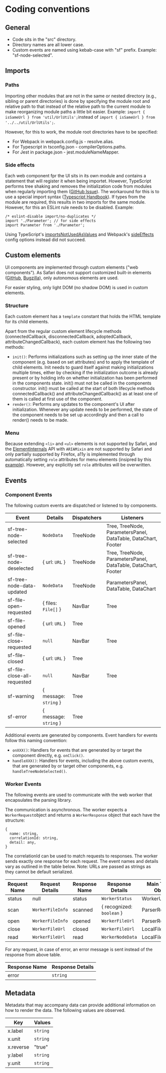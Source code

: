 # Coding conventions

## General

* Code sits in the "src" directory.
* Directory names are all lower case.
* Custom events are named using kebab-case with "sf" prefix. Example: "sf-node-selected".

## Imports

### Paths

Importing other modules that are not in the same or nested directory (e.g., sibling or parent directories) is done by specifying the module root and relative path to that instead of the relative path to the current module to make reorganizing module paths a little bit easier. Example: `import { isSameUrl } from 'util/UrlUtils';`instead of `import { isSameUrl } from '../../util/UrlUtils';`.

However, for this to work, the module root directories have to be specified:
* For Webpack in webpack.config.js - resolve.alias.
* For Typescript in tsconfig.json - compilerOptions.paths.
* For Jest in package.json - jest.moduleNameMapper.

### Side effects

Each web component fpr the UI sits in its own module and contains a statement that will register it when being importet. However, TypeScript performs tree shaking and removes the initialization code from modules when regularly importing them ([GitHub Issue](https://github.com/microsoft/TypeScript/issues/9191)). The workaround for this is to use a special import syntax ([Typescript Handbook](https://www.typescriptlang.org/docs/handbook/modules.html#import-a-module-for-side-effects-only)). If types from the module are required, this results in two imports for the same module. However, for this an ESLint rule needs to be disabled. Example:

    /* eslint-disable import/no-duplicates */
    import './Parameter'; // for side effects
    import Parameter from './Parameter';

Using TypeScript's [importsNotUsedAsValues](https://www.typescriptlang.org/tsconfig#importsNotUsedAsValues) and Webpack's [sideEffects](https://webpack.js.org/guides/tree-shaking/) config options instead did not succeed.

## Custom elements

UI components are implemented through custom elements ("web components"). As Safari does not support customized built-in elements ([GitHub](https://github.com/WebKit/standards-positions/issues/97), [Bugzilla](https://bugs.webkit.org/show_bug.cgi?id=182671)), only autonomous elements are used.

For easier styling, only light DOM (no shadow DOM) is used in custom elements.

### Structure

Each custom element has a `template` constant that holds the HTML template for its child elements.

Apart from the regular custom element lifecycle methods (connectedCallback, disconnectedCallback, adoptedCallback, attributeChangedCallback), each custom element has the following two methods:
* `init()`: Performs initializations such as setting up the inner state of the component (e.g. based on set attributes) and to apply the template of child elements. Init needs to guard itself against making initializations multiple times, either by checking if the initialization outcome is already present or by holding info on whether initialization has been performed in the components state. init() must not be called in the components constructor. init() must be called at the start of both lifecycle methods connectedCallback() and attributeChangedCallback() as at least one of them is called at first use of the component.
* `render()`: Performs any updates to the component's UI after initialization. Whenever any update needs to be performed, the state of the component needs to be set up accordingly and then a call to render() needs to be made.

### Menu

Because extending `<li>` and `<ul>` elements is not supported by Safari, and the [ElementInternals](https://developer.mozilla.org/en-US/docs/Web/API/ElementInternals) API with `ARIAMixin` are not supported by Safari and only partially supported by Firefox, a11y is implemented through automatically setting `role` attributes for menu elements (insipred by this [example](https://www.w3.org/WAI/ARIA/apg/example-index/menubar/menubar-navigation)). However, any explicitly set `role` attributes will be overwritten.

## Events

### Component Events

The following custom events are dispatched or listened to by components.

| Event                       | Details               | Dispatchers | Listeners                                                     |
| --------------------------- | --------------------- | ----------- | ------------------------------------------------------------- |
| sf-tree-node-selected       | `NodeData`            | TreeNode    | Tree, TreeNode, ParametersPanel, DataTable, DataChart, Footer |
| sf-tree-node-deselected     | { url: `URL` }        | TreeNode    | Tree, TreeNode, ParametersPanel, DataTable, DataChart, Footer |
| sf-tree-node-data-updated   | `NodeData`            | TreeNode    | ParametersPanel, DataTable, DataChart                         |
| sf-file-open-requested      | { files: `File[]` }   | NavBar      | Tree                                                          |
| sf-file-opened              | { url: `URL` }        | Tree        |                                                               |
| sf-file-close-requested     | `null`                | NavBar      | Tree                                                          |
| sf-file-closed              | { url: `URL` }        | Tree        |                                                               |
| sf-file-close-all-requested | `null`                | NavBar      | Tree                                                          |
| sf-warning                  | { message: `string` } | Tree        |                                                               |
| sf-error                    | { message: `string` } | Tree        |                                                               |

Additional events are generated by components. Event handlers for events follow this naming convention:
* `onXXX()`: Handlers for events that are generated by or target the component directly, e.g. `onClick()`.
* `handleXXX()`: Handlers for events, including the above custom events, that are generated by or target other components, e.g. `handleTreeNodeSelected()`.

### Worker Events

The following events are used to communicate with the web worker that encapsulates the parsing library.

The communication is asynchronous. The worker expects a `WorkerRequest`object and returns a `WorkerResponse` object that each have the structure:
```
{
  name: string,
  correlationId: string,
  detail: any,
}
```
The correlationId can be used to match requests to responses. The worker sends exactly one response for each request. The event names and details vary as outlined in the table below. Note: URLs are passed as strings as they cannot be default serialized.

| Request Name   | Request Details                   | Response Name       | Response Details                  | Main Thread Object |
| -------------- | --------------------------------- | ------------------- | --------------------------------- | ------------------ |
| status         | null                              | status              | `WorkerStatus`                    | WorkerUtils        |
| scan           | `WorkerFileInfo`                  | scanned             | { recognized: `boolean` }         | ParserRepository   |
| open           | `WorkerFileInfo`                  | opened              | `WorkerFileUrl`                   | ParserRepository   |
| close          | `WorkerFileUrl`                   | closed              | `WorkerFileUrl`                   | LocalFileParser    |
| read           | `WorkerFileUrl`                   | read                | `WorkerNodeData`                  | LocalFileParser    |

For any request, in case of error, an error message is sent instead of the response from above table.

| Response Name       | Response Details                  |
| ------------------- | --------------------------------- |
| error               | `string`                          |

## Metadata

Metadata that may accompany data can provide additional information on how to render the data. The following values are observed.

| Key                   | Values                  |
| --------------------- | ----------------------- |
| x.label               | `string`                |
| x.unit                | `string`                |
| x.reverse             | "true"                  |
| y.label               | `string`                |
| y.unit                | `string`                |
